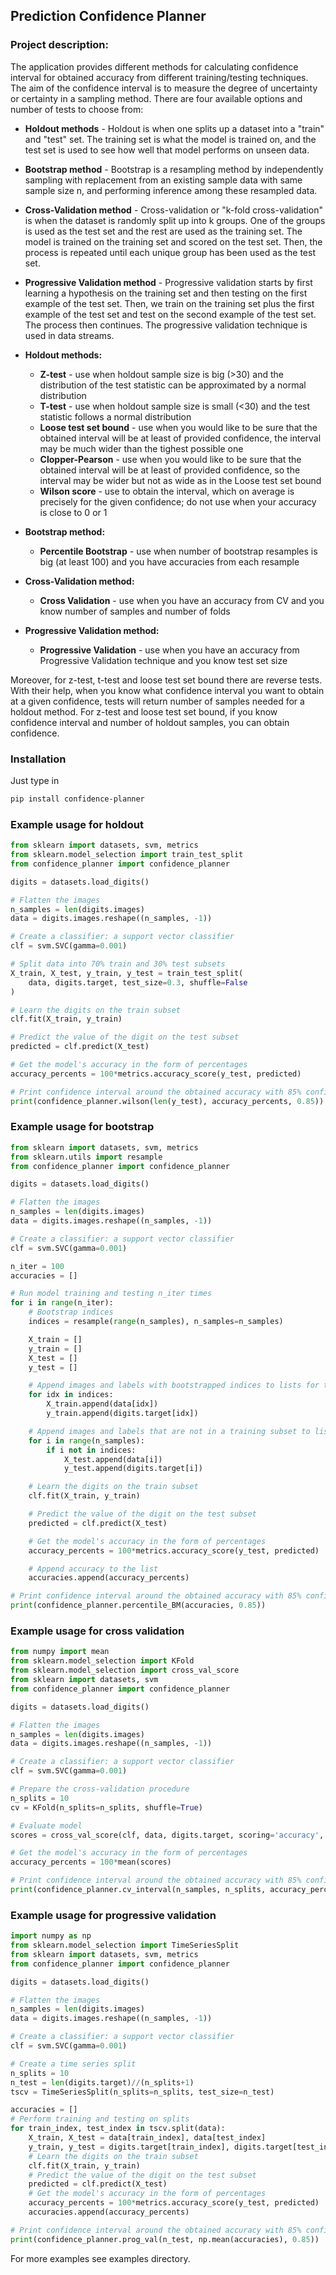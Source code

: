 <!-- [![Python 3.x](https://img.shields.io/badge/python-3.6-blue.svg)](https://www.python.org/downloads/release/python-360/)
[![License: MIT](https://img.shields.io/badge/License-MIT-yellow.svg)](https://opensource.org/licenses/MIT)
![Package tester](https://github.com/Lorakszak/prediction-confidence-planner/actions/workflows/package-tester.yml/badge.svg)
![Package upload](https://github.com/Lorakszak/prediction-confidence-planner/actions/workflows/python-publish.yml/badge.svg) -->
 
## Prediction Confidence Planner

### Project description:
The application provides different methods for calculating confidence interval for obtained accuracy from different training/testing techniques. The aim of the confidence interval is to measure the degree of uncertainty or certainty in a sampling method. There are four available options and number of tests to choose from:
- **Holdout methods** - Holdout  is  when  one  splits  up  a  dataset  into  a  "train"  and "test"  set.  The  training  set  is  what  the  model  is  trained  on,  and  the  test  set is  used  to  see  how  well  that  model  performs  on  unseen  data.
 - **Bootstrap method** - Bootstrap is a resampling method by independently  sampling  with  replacement  from  an  existing  sample  data  with same sample size n, and performing inference among these resampled data.
 - **Cross-Validation method** - Cross-validation or "k-fold cross-validation" is when the dataset is randomly split up into k groups. One of the groups is used as the test set and the rest are used as the training set. The model is trained on the training set and scored on the test set. Then, the process is repeated until each unique group has been used as the test set.
 - **Progressive Validation method** - Progressive validation starts by first learning a hypothesis on the training set and then testing on the first example of the test set. Then, we train on the training set plus the first example of the test set and test on the second example of the test set. The process then continues. The progressive validation technique is used in data streams.

 - **Holdout methods:**
   - **Z-test** - use when holdout sample size is big (>30) and the distribution of the test statistic can be approximated by a normal distribution
   - **T-test** - use when holdout sample size is small (<30) and the test statistic follows a normal distribution
   - **Loose test set bound** - use when you would like to be sure that the obtained interval will be at least of provided confidence, the interval may be much wider than the tighest possible one
   - **Clopper-Pearson** - use when you would like to be sure that the obtained interval will be at least of provided confidence, so the interval may be wider but not as wide as in the Loose test set bound
   - **Wilson score** - use to obtain the interval, which on average is precisely for the given confidence; do not use when your accuracy is close to 0 or 1
 - **Bootstrap method:**
   - **Percentile Bootstrap** - use when number of bootstrap resamples is big (at least 100) and you have accuracies from each resample
 - **Cross-Validation method:**
   - **Cross Validation** - use when you have an accuracy from CV and you know number of samples and number of folds
 - **Progressive Validation method:**
   - **Progressive Validation** - use when you have an accuracy from Progressive Validation technique and you know test set size
    
Moreover, for z-test, t-test and loose test set bound there are reverse tests. With their help, when you know what confidence interval you want to obtain at a given confidence, tests will return number of samples needed for a holdout method.
For z-test and loose test set bound, if you know confidence interval and number of holdout samples, you can obtain confidence.

### Installation
Just type in
```bash
pip install confidence-planner
```

### Example usage for holdout
```python
from sklearn import datasets, svm, metrics
from sklearn.model_selection import train_test_split
from confidence_planner import confidence_planner

digits = datasets.load_digits()

# Flatten the images
n_samples = len(digits.images)
data = digits.images.reshape((n_samples, -1))

# Create a classifier: a support vector classifier
clf = svm.SVC(gamma=0.001)

# Split data into 70% train and 30% test subsets
X_train, X_test, y_train, y_test = train_test_split(
    data, digits.target, test_size=0.3, shuffle=False
)

# Learn the digits on the train subset
clf.fit(X_train, y_train)

# Predict the value of the digit on the test subset
predicted = clf.predict(X_test)

# Get the model's accuracy in the form of percentages
accuracy_percents = 100*metrics.accuracy_score(y_test, predicted)

# Print confidence interval around the obtained accuracy with 85% confidence
print(confidence_planner.wilson(len(y_test), accuracy_percents, 0.85))
```


### Example usage for bootstrap
```python
from sklearn import datasets, svm, metrics
from sklearn.utils import resample
from confidence_planner import confidence_planner

digits = datasets.load_digits()

# Flatten the images
n_samples = len(digits.images)
data = digits.images.reshape((n_samples, -1))

# Create a classifier: a support vector classifier
clf = svm.SVC(gamma=0.001)

n_iter = 100
accuracies = []

# Run model training and testing n_iter times
for i in range(n_iter):
    # Bootstrap indices
    indices = resample(range(n_samples), n_samples=n_samples)

    X_train = []
    y_train = []
    X_test = []
    y_test = []

    # Append images and labels with bootstrapped indices to lists for training
    for idx in indices:
        X_train.append(data[idx])
        y_train.append(digits.target[idx])

    # Append images and labels that are not in a training subset to lists for testing
    for i in range(n_samples):
        if i not in indices:
            X_test.append(data[i])
            y_test.append(digits.target[i])

    # Learn the digits on the train subset
    clf.fit(X_train, y_train)

    # Predict the value of the digit on the test subset
    predicted = clf.predict(X_test)

    # Get the model's accuracy in the form of percentages
    accuracy_percents = 100*metrics.accuracy_score(y_test, predicted)

    # Append accuracy to the list
    accuracies.append(accuracy_percents)

# Print confidence interval around the obtained accuracy with 85% confidence
print(confidence_planner.percentile_BM(accuracies, 0.85))
```


### Example usage for cross validation
```python
from numpy import mean
from sklearn.model_selection import KFold
from sklearn.model_selection import cross_val_score
from sklearn import datasets, svm
from confidence_planner import confidence_planner

digits = datasets.load_digits()

# Flatten the images
n_samples = len(digits.images)
data = digits.images.reshape((n_samples, -1))

# Create a classifier: a support vector classifier
clf = svm.SVC(gamma=0.001)

# Prepare the cross-validation procedure
n_splits = 10
cv = KFold(n_splits=n_splits, shuffle=True)

# Evaluate model
scores = cross_val_score(clf, data, digits.target, scoring='accuracy', cv=cv, n_jobs=-1)

# Get the model's accuracy in the form of percentages
accuracy_percents = 100*mean(scores)

# Print confidence interval around the obtained accuracy with 85% confidence
print(confidence_planner.cv_interval(n_samples, n_splits, accuracy_percents, 0.85))
```


### Example usage for progressive validation
```python
import numpy as np
from sklearn.model_selection import TimeSeriesSplit
from sklearn import datasets, svm, metrics
from confidence_planner import confidence_planner

digits = datasets.load_digits()

# Flatten the images
n_samples = len(digits.images)
data = digits.images.reshape((n_samples, -1))

# Create a classifier: a support vector classifier
clf = svm.SVC(gamma=0.001)

# Create a time series split
n_splits = 10
n_test = len(digits.target)//(n_splits+1)
tscv = TimeSeriesSplit(n_splits=n_splits, test_size=n_test)

accuracies = []
# Perform training and testing on splits
for train_index, test_index in tscv.split(data):
    X_train, X_test = data[train_index], data[test_index]
    y_train, y_test = digits.target[train_index], digits.target[test_index]
    # Learn the digits on the train subset
    clf.fit(X_train, y_train)
    # Predict the value of the digit on the test subset
    predicted = clf.predict(X_test)
    # Get the model's accuracy in the form of percentages
    accuracy_percents = 100*metrics.accuracy_score(y_test, predicted)
    accuracies.append(accuracy_percents)

# Print confidence interval around the obtained accuracy with 85% confidence
print(confidence_planner.prog_val(n_test, np.mean(accuracies), 0.85))
```

For more examples see examples directory.
